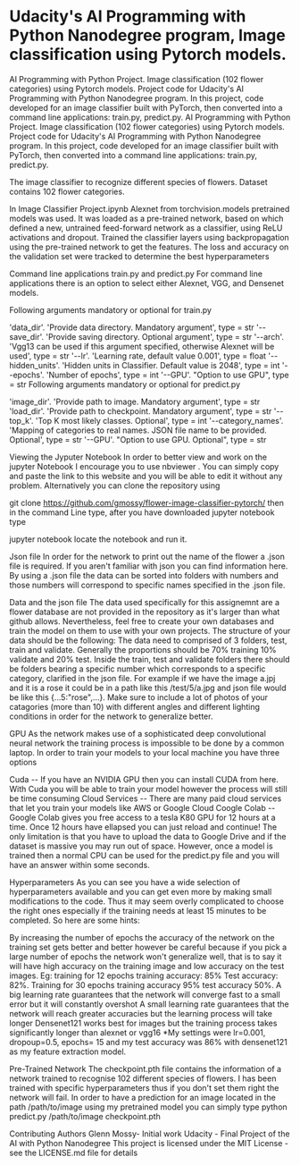 # Udacity's AI Programming with Python Nanodegree program, Image classification using Pytorch models.

AI Programming with Python Project. Image classification (102 flower categories) using Pytorch models.
Project code for Udacity's AI Programming with Python Nanodegree program. In this project, code developed for an image classifier built with PyTorch, then converted into a command line applications: train.py, predict.py.
AI Programming with Python Project. Image classification (102 flower categories) using Pytorch models.
Project code for Udacity's AI Programming with Python Nanodegree program. In this project, code developed for an image classifier built with PyTorch, then converted into a command line applications: train.py, predict.py.

The image classifier to recognize different species of flowers. Dataset contains 102 flower categories.

In Image Classifier Project.ipynb Alexnet from torchvision.models pretrained models was used. It was loaded as a pre-trained network, based on which defined a new, untrained feed-forward network as a classifier, using ReLU activations and dropout. Trained the classifier layers using backpropagation using the pre-trained network to get the features. The loss and accuracy on the validation set were tracked to determine the best hyperparameters


Command line applications train.py and predict.py
For command line applications there is an option to select either Alexnet, VGG, and Densenet models.

Following arguments mandatory or optional for train.py

'data_dir'. 'Provide data directory. Mandatory argument', type = str
'--save_dir'. 'Provide saving directory. Optional argument', type = str
'--arch'. 'Vgg13 can be used if this argument specified, otherwise Alexnet will be used', type = str
'--lr'. 'Learning rate, default value 0.001', type = float
'--hidden_units'. 'Hidden units in Classifier. Default value is 2048', type = int
'--epochs'. 'Number of epochs', type = int
'--GPU'. "Option to use GPU", type = str
Following arguments mandatory or optional for predict.py

'image_dir'. 'Provide path to image. Mandatory argument', type = str
'load_dir'. 'Provide path to checkpoint. Mandatory argument', type = str
'--top_k'. 'Top K most likely classes. Optional', type = int
'--category_names'. 'Mapping of categories to real names. JSON file name to be provided. Optional', type = str
'--GPU'. "Option to use GPU. Optional", type = str


Viewing the Jyputer Notebook
In order to better view and work on the jupyter Notebook I encourage you to use nbviewer . You can simply copy and paste the link to this website and you will be able to edit it without any problem. Alternatively you can clone the repository using

git clone https://github.com/gmossy/flower-image-classifier-pytorch/
then in the command Line type, after you have downloaded jupyter notebook type

jupyter notebook
locate the notebook and run it.


Json file
In order for the network to print out the name of the flower a .json file is required. If you aren't familiar with json you can find information here. By using a .json file the data can be sorted into folders with numbers and those numbers will correspond to specific names specified in the .json file.

Data and the json file
The data used specifically for this assignemnt are a flower database are not provided in the repository as it's larger than what github allows. Nevertheless, feel free to create your own databases and train the model on them to use with your own projects. The structure of your data should be the following:
The data need to comprised of 3 folders, test, train and validate. Generally the proportions should be 70% training 10% validate and 20% test.
Inside the train, test and validate folders there should be folders bearing a specific number which corresponds to a specific category, clarified in the json file. For example if we have the image a.jpj and it is a rose it could be in a path like this /test/5/a.jpg and json file would be like this {...5:"rose",...}. Make sure to include a lot of photos of your catagories (more than 10) with different angles and different lighting conditions in order for the network to generalize better.

GPU
As the network makes use of a sophisticated deep convolutional neural network the training process is impossible to be done by a common laptop. In order to train your models to your local machine you have three options

Cuda -- If you have an NVIDIA GPU then you can install CUDA from here. With Cuda you will be able to train your model however the process will still be time consuming
Cloud Services -- There are many paid cloud services that let you train your models like AWS or Google Cloud
Coogle Colab -- Google Colab gives you free access to a tesla K80 GPU for 12 hours at a time. Once 12 hours have ellapsed you can just reload and continue! The only limitation is that you have to upload the data to Google Drive and if the dataset is massive you may run out of space.
However, once a model is trained then a normal CPU can be used for the predict.py file and you will have an answer within some seconds.

Hyperparameters
As you can see you have a wide selection of hyperparameters available and you can get even more by making small modifications to the code. Thus it may seem overly complicated to choose the right ones especially if the training needs at least 15 minutes to be completed. So here are some hints:

By increasing the number of epochs the accuracy of the network on the training set gets better and better however be careful because if you pick a large number of epochs the network won't generalize well, that is to say it will have high accuracy on the training image and low accuracy on the test images. Eg: training for 12 epochs training accuracy: 85% Test accuracy: 82%. Training for 30 epochs training accuracy 95% test accuracy 50%.
A big learning rate guarantees that the network will converge fast to a small error but it will constantly overshot
A small learning rate guarantees that the network will reach greater accuracies but the learning process will take longer
Densenet121 works best for images but the training process takes significantly longer than alexnet or vgg16
*My settings were lr=0.001, dropoup=0.5, epochs= 15 and my test accuracy was 86% with densenet121 as my feature extraction model.

Pre-Trained Network
The checkpoint.pth file contains the information of a network trained to recognise 102 different species of flowers. I has been trained with specific hyperparameters thus if you don't set them right the network will fail. In order to have a prediction for an image located in the path /path/to/image using my pretrained model you can simply type python predict.py /path/to/image checkpoint.pth

Contributing
Authors
Glenn Mossy- Initial work
Udacity - Final Project of the AI with Python Nanodegree
This project is licensed under the MIT License - see the LICENSE.md file for details


